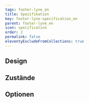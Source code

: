 ```yaml
---
tags: footer-lyne_en
title: Spezifikation
key: footer-lyne-specification_en
parent: footer-lyne_en
icon: specification
order: 2
permalink: false
eleventyExcludeFromCollections: true
---
```


## Design 

## Zustände

## Optionen


